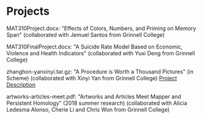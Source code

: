 # Projects

MAT310Project.docx: "Effects of Colors, Numbers, and Priming on Memory Span" (collaborated with Jemuel Santos from Grinnell College)

MAT310FinalProject.docx: "A Suicide Rate Model Based on Economic, Violence and Health Indicators" (collaborated with Yuxi Deng from Grinnell College)

zhanghon-yanxinyi.tar.gz: "A Procedure is Worth a Thousand Pictures" (in Scheme) (collaborated with Xinyi Yan from Grinnell College) [Project Description](http://www.cs.grinnell.edu/~curtsinger/teaching/2016F/CSC151/assignments/project.html)

artworks-articles-meet.pdf: "Artworks and Articles Meet Mapper and Persistent Homology" (2018 summer research) (collaborated with Alicia Ledesma Alonso, Cherie Li and Chris Won from Grinnell College)
